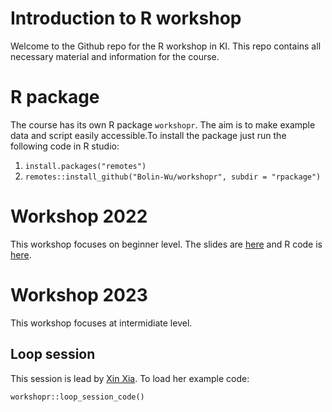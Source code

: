 # Introduction to R workshop
Welcome to the Github repo for the R workshop in KI. This repo contains all necessary material and information for the course.

# R package
The course has its own R package `workshopr`. The aim is to make example data and script easily accessible.To install the package just run the following code in R studio:

1. `install.packages("remotes")`
2. `remotes::install_github("Bolin-Wu/workshopr", subdir = "rpackage")`

# Workshop 2022
This workshop focuses on beginner level.  The slides are  [here](https://github.com/Bolin-Wu/workshopr/blob/main/material/2022_beginner/slide.pdf) and R code is [here](https://github.com/Bolin-Wu/workshopr/blob/main/material/2022_beginner/example.R).

# Workshop 2023
This workshop focuses at intermidiate level.

## Loop session
This session is lead by [Xin Xia](https://ki-su-arc.se/staff/xin-xia/). To load her example code:

```
workshopr::loop_session_code()
```

